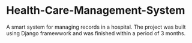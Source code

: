 # Health-Care-Management-System

A smart system for managing records in a hospital. The project was built using Django framewwork and was finished within a period of 3 months.
